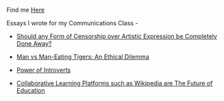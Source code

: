 Find me [Here](https://github.com/aflah02)

Essays I wrote for my Communications Class - 

- [Should any Form of Censorship over Artistic Expression be Completely Done Away?](https://aflah02.github.io/Blog/ArtisticCensorship)

- [Man vs Man-Eating Tigers: An Ethical Dilemma](https://aflah02.github.io/Blog/ManVsManEatingTiger)

- [Power of Introverts](https://aflah02.github.io/Blog/PowerofIntroverts)

- [Collaborative Learning Platforms such as Wikipedia are The Future of Education](https://aflah02.github.io/Blog/WikiCollaborativeLearning)